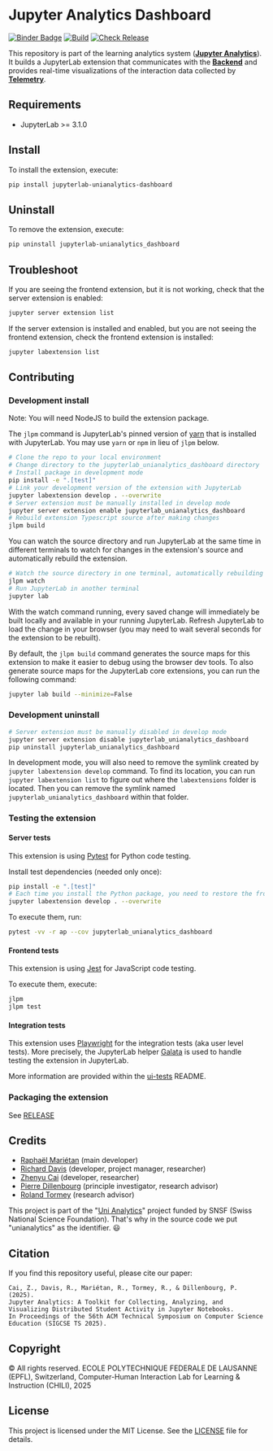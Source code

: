 # Jupyter Analytics Dashboard

[![Binder Badge](https://github.com/chili-epfl/jupyter-analytics-dashboard/actions/workflows/binder-on-pr.yml/badge.svg)](https://github.com/chili-epfl/jupyter-analytics-dashboard/actions/workflows/binder-on-pr.yml)
[![Build](https://github.com/chili-epfl/jupyter-analytics-dashboard/actions/workflows/build.yml/badge.svg)](https://github.com/chili-epfl/jupyter-analytics-dashboard/actions/workflows/build.yml)
[![Check Release](https://github.com/chili-epfl/jupyter-analytics-dashboard/actions/workflows/check-release.yml/badge.svg)](https://github.com/chili-epfl/jupyter-analytics-dashboard/actions/workflows/check-release.yml)

This repository is part of the learning analytics system ([**Jupyter Analytics**](https://github.com/chili-epfl/jupyter-analytics)). It builds a JupyterLab extension that communicates with the [**Backend**](https://github.com/chili-epfl/jupyter-analytics-backend) and provides real-time visualizations of the interaction data collected by [**Telemetry**](https://github.com/chili-epfl/jupyter-analytics-telemetry).

## Requirements

- JupyterLab >= 3.1.0

## Install

To install the extension, execute:

```bash
pip install jupyterlab-unianalytics-dashboard
```

## Uninstall

To remove the extension, execute:

```bash
pip uninstall jupyterlab-unianalytics_dashboard
```

## Troubleshoot

If you are seeing the frontend extension, but it is not working, check
that the server extension is enabled:

```bash
jupyter server extension list
```

If the server extension is installed and enabled, but you are not seeing
the frontend extension, check the frontend extension is installed:

```bash
jupyter labextension list
```

## Contributing

### Development install

Note: You will need NodeJS to build the extension package.

The `jlpm` command is JupyterLab's pinned version of
[yarn](https://yarnpkg.com/) that is installed with JupyterLab. You may use
`yarn` or `npm` in lieu of `jlpm` below.

```bash
# Clone the repo to your local environment
# Change directory to the jupyterlab_unianalytics_dashboard directory
# Install package in development mode
pip install -e ".[test]"
# Link your development version of the extension with JupyterLab
jupyter labextension develop . --overwrite
# Server extension must be manually installed in develop mode
jupyter server extension enable jupyterlab_unianalytics_dashboard
# Rebuild extension Typescript source after making changes
jlpm build
```

You can watch the source directory and run JupyterLab at the same time in different terminals to watch for changes in the extension's source and automatically rebuild the extension.

```bash
# Watch the source directory in one terminal, automatically rebuilding when needed
jlpm watch
# Run JupyterLab in another terminal
jupyter lab
```

With the watch command running, every saved change will immediately be built locally and available in your running JupyterLab. Refresh JupyterLab to load the change in your browser (you may need to wait several seconds for the extension to be rebuilt).

By default, the `jlpm build` command generates the source maps for this extension to make it easier to debug using the browser dev tools. To also generate source maps for the JupyterLab core extensions, you can run the following command:

```bash
jupyter lab build --minimize=False
```

### Development uninstall

```bash
# Server extension must be manually disabled in develop mode
jupyter server extension disable jupyterlab_unianalytics_dashboard
pip uninstall jupyterlab_unianalytics_dashboard
```

In development mode, you will also need to remove the symlink created by `jupyter labextension develop`
command. To find its location, you can run `jupyter labextension list` to figure out where the `labextensions`
folder is located. Then you can remove the symlink named `jupyterlab_unianalytics_dashboard` within that folder.

### Testing the extension

#### Server tests

This extension is using [Pytest](https://docs.pytest.org/) for Python code testing.

Install test dependencies (needed only once):

```sh
pip install -e ".[test]"
# Each time you install the Python package, you need to restore the front-end extension link
jupyter labextension develop . --overwrite
```

To execute them, run:

```sh
pytest -vv -r ap --cov jupyterlab_unianalytics_dashboard
```

#### Frontend tests

This extension is using [Jest](https://jestjs.io/) for JavaScript code testing.

To execute them, execute:

```sh
jlpm
jlpm test
```

#### Integration tests

This extension uses [Playwright](https://playwright.dev/docs/intro) for the integration tests (aka user level tests).
More precisely, the JupyterLab helper [Galata](https://github.com/jupyterlab/jupyterlab/tree/master/galata) is used to handle testing the extension in JupyterLab.

More information are provided within the [ui-tests](./ui-tests/README.md) README.

### Packaging the extension

See [RELEASE](RELEASE.md)

## Credits

- [Raphaël Mariétan](https://github.com/Rmarieta) (main developer)
- [Richard Davis](https://github.com/richarddavis) (developer, project manager, researcher)
- [Zhenyu Cai](https://github.com/zy-cai) (developer, researcher)
- [Pierre Dillenbourg](https://scholar.google.com/citations?user=FdvKJcIAAAAJ) (principle investigator, research advisor)
- [Roland Tormey](https://scholar.google.com/citations?user=IHrqibEAAAAJ) (research advisor)

This project is part of the "[Uni Analytics](https://data.snf.ch/grants/grant/187534)" project funded by SNSF (Swiss National Science Foundation). That's why in the source code we put "unianalytics" as the identifier. 😃

## Citation

If you find this repository useful, please cite our paper:

```
Cai, Z., Davis, R., Mariétan, R., Tormey, R., & Dillenbourg, P. (2025).
Jupyter Analytics: A Toolkit for Collecting, Analyzing, and Visualizing Distributed Student Activity in Jupyter Notebooks.
In Proceedings of the 56th ACM Technical Symposium on Computer Science Education (SIGCSE TS 2025).
```

## Copyright

© All rights reserved. ECOLE POLYTECHNIQUE FEDERALE DE LAUSANNE (EPFL), Switzerland, Computer-Human Interaction Lab for Learning & Instruction (CHILI), 2025

## License

This project is licensed under the MIT License. See the [LICENSE](https://github.com/chili-epfl/jupyter-analytics-telemetry/blob/main/LICENSE) file for details.